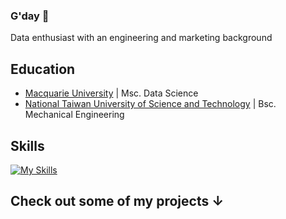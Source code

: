 ### G'day 👋

Data enthusiast with an engineering and marketing background

## Education
- <a href="https://www.mq.edu.au" target="_blank">Macquarie University</a> | Msc. Data Science   
- <a href="https://www.ntust.edu.tw" target="_blank">National Taiwan University of Science and Technology</a> | Bsc. Mechanical Engineering

## Skills
[![My Skills](https://skillicons.dev/icons?i=python,sklearn,tensorflow,r,mysql,vscode,mongodb,github&theme=light)](https://skillicons.dev)

## Check out some of my projects &#8595;
